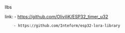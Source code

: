  llbs

 link:
        - https://github.com/OliviliK/ESP32_timer_u32
        
        - https://github.com/Inteform/esp32-lora-library
        
